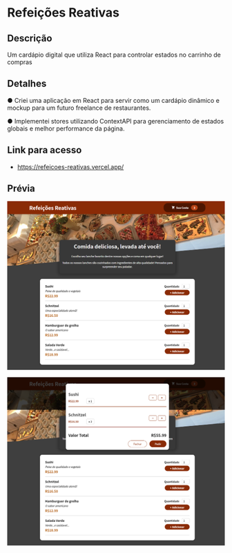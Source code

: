 # Refeições Reativas

## Descrição

Um cardápio digital que utiliza React para controlar estados no carrinho de compras

## Detalhes

● Criei uma aplicação em React para servir como um cardápio dinâmico e mockup para um futuro freelance de
restaurantes.

● Implementei stores utilizando ContextAPI para gerenciamento de estados globais e melhor performance da página.

## Link para acesso

- https://refeicoes-reativas.vercel.app/

## Prévia

![preview](preview1.png)

![preview](preview2.png)